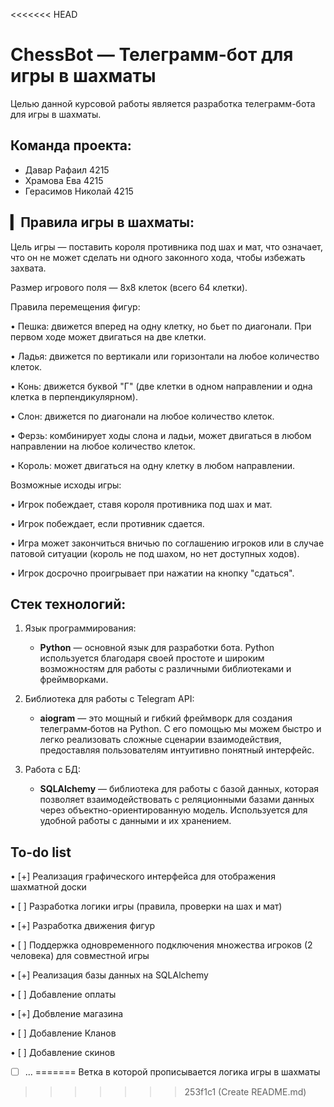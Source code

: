 <<<<<<< HEAD
# ChessBot — Телеграмм-бот для игры в шахматы
Целью данной курсовой работы является разработка телеграмм-бота для игры в шахматы.  

## Команда проекта:
- Давар Рафаил 4215
- Храмова Ева 4215
- Герасимов Николай 4215

## ▎Правила игры в шахматы:

Цель игры — поставить короля противника под шах и мат, что означает, что он не может сделать ни одного законного хода, чтобы избежать захвата.

Размер игрового поля — 8x8 клеток (всего 64 клетки).

Правила перемещения фигур:

• Пешка: движется вперед на одну клетку, но бьет по диагонали. При первом ходе может двигаться на две клетки.

• Ладья: движется по вертикали или горизонтали на любое количество клеток.

• Конь: движется буквой "Г" (две клетки в одном направлении и одна клетка в перпендикулярном).

• Слон: движется по диагонали на любое количество клеток.

• Ферзь: комбинирует ходы слона и ладьи, может двигаться в любом направлении на любое количество клеток.

• Король: может двигаться на одну клетку в любом направлении.

Возможные исходы игры:

• Игрок побеждает, ставя короля противника под шах и мат.

• Игрок побеждает, если противник сдается.

• Игра может закончиться вничью по соглашению игроков или в случае патовой ситуации (король не под шахом, но нет доступных ходов).

• Игрок досрочно проигрывает при нажатии на кнопку "сдаться".


## Стек технологий:
1.  Язык программирования:
    * **Python** — основной язык для разработки бота. Python используется благодаря своей простоте и широким возможностям для работы с различными библиотеками и фреймворками.
      
2.  Библиотека для работы с Telegram API:
    * **aiogram** — это мощный и гибкий фреймворк для создания телеграмм‑ботов на Python. С его помощью мы можем быстро и легко реализовать сложные сценарии взаимодействия, предоставляя пользователям интуитивно понятный интерфейс.
      
3.  Работа с БД:
    * **SQLAlchemy** — библиотека для работы с базой данных, которая позволяет взаимодействовать с реляционными базами данных через объектно-ориентированную модель. Используется для удобной работы с данными и их хранением.
   
## To-do list
• [+] Реализация графического интерфейса для отображения шахматной доски

• [ ] Разработка логики игры (правила, проверки на шах и мат)

• [+] Разработка движения фигур

• [ ] Поддержка одновременного подключения множества игроков (2 человека) для совместной игры

• [+] Реализация базы данных на SQLAlchemy

• [ ] Добавление оплаты

• [+] Добвление магазина

• [ ] Добавление Кланов

• [ ] Добавление скинов

- [ ] ...
=======
Ветка в которой прописывается логика игры в шахматы 
>>>>>>> 253f1c1 (Create README.md)
